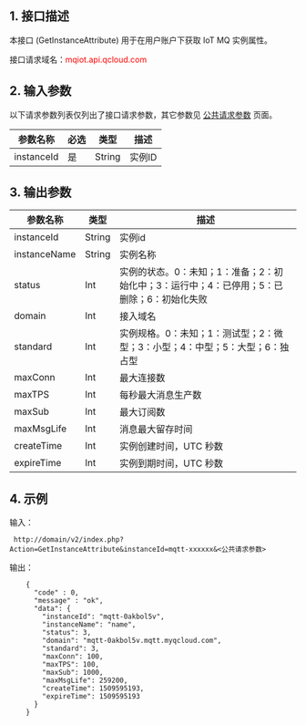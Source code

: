 ## 1. 接口描述

本接口 (GetInstanceAttribute) 用于在用户账户下获取 IoT MQ 实例属性。

接口请求域名：<font style="color:red">mqiot.api.qcloud.com</font>

## 2. 输入参数

以下请求参数列表仅列出了接口请求参数，其它参数见 [公共请求参数](/doc/api/431/5883) 页面。

| 参数名称 | 必选  | 类型 | 描述 |
|---------|---------|---------|---------|
| instanceId | 是| String| 实例ID |

## 3. 输出参数

| 参数名称 | 类型 | 描述 |
| --- | --- | --- |
| instanceId | String| 实例id |
| instanceName | String| 实例名称 |
| status | Int | 实例的状态。0：未知；1：准备；2：初始化中；3：运行中；4：已停用；5：已删除；6：初始化失败 |
| domain | Int | 接入域名 |
| standard | Int | 实例规格。0：未知；1：测试型；2：微型；3：小型；4：中型；5：大型；6：独占型 |
| maxConn | Int | 最大连接数 |
| maxTPS | Int | 每秒最大消息生产数 |
| maxSub | Int | 最大订阅数 |
| maxMsgLife | Int | 消息最大留存时间 |
| createTime | Int | 实例创建时间，UTC 秒数 |
| expireTime | Int | 实例到期时间，UTC 秒数 |

## 4. 示例

输入：

```
 http://domain/v2/index.php?Action=GetInstanceAttribute&instanceId=mqtt-xxxxxx&<公共请求参数>
```

输出：

```
    {
      "code" : 0,
      "message" : "ok",
      "data": {
        "instanceId": "mqtt-0akbol5v",
        "instanceName": "name",
        "status": 3,
        "domain": "mqtt-0akbol5v.mqtt.myqcloud.com",
        "standard": 3,
        "maxConn": 100,
        "maxTPS": 100,
        "maxSub": 1000,
        "maxMsgLife": 259200,
        "createTime": 1509595193,
        "expireTime": 1509595193
      }
    }
```






